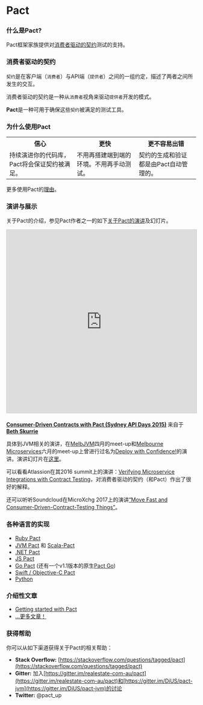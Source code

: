 # Pact

### 什么是Pact?

Pact框架家族提供对[消费者驱动的契约](http://martinfowler.com/articles/consumerDrivenContracts.html)测试的支持。

### 消费者驱动的契约
`契约`是在客户端（`消费者`）与API端（`提供者`）之间的一组约定，描述了两者之间所发生的交互。

消费者驱动的契约是一种从`消费者`视角来驱动`提供者`开发的模式。

**Pact**是一种可用于确保这些`契约`被满足的测试工具。

### 为什么使用Pact

<table>
  <tr>
    <th>信心</th>
    <th>更快</th>
    <th>更不容易出错</th>
  </tr>
  <tr>
    <td>
    持续演进你的代码库，Pact将会保证契约被满足。
    </td>
    <td>
    不用再搭建端到端的环境。不用再手动测试。</td>
    <td>
    契约的生成和验证都是由Pact自动管理的。
    </td>
  </tr>
</table>

更多使用Pact的[理由](faq/convinceme.html)。

### 演讲与展示

关于Pact的介绍，参见Pact作者之一的如下[关于Pact的演讲](http://www.infoq.com/presentations/pact)及幻灯片。
<p style="text-align: center;">
<iframe src="http://www.slideshare.net/slideshow/embed_code/key/f4e6DF51EttgzJ" width="595" height="485" frameborder="0" marginwidth="0" marginheight="0" scrolling="no" style="border:1px solid #CCC; border-width:1px; margin-bottom:5px; max-width: 100%;" allowfullscreen> </iframe> <div style="margin-bottom:5px"> <strong> <a href="http://www.slideshare.net/bethesque/pact-44565612" title="Consumer-Driven Contracts with Pact (Sydney API Days 2015)" target="_blank">Consumer-Driven Contracts with Pact (Sydney API Days 2015)</a> </strong> 来自于 <strong><a target="_blank" href="http://www.slideshare.net/bethesque">Beth Skurrie</a></strong> </div>
</p>

具体到JVM相关的演讲，在[MelbJVM](http://www.meetup.com/en-AU/Melbourne-Java-JVM-Users-Group/)四月的meet-up和[Melbourne Microservices](http://www.meetup.com/en-AU/Melbourne-Microservices/)六月的meet-up上曾进行过名为[Deploy with Confidence!](https://www.youtube.com/watch?v=h-79QmIV824)的演讲。演讲幻灯片在[这里](media/Pact%20-%20Deploy%20with%20Confidence!.pdf)。

可以看看Atlassion在其2016 summit上的演讲：[Verifying Microservice Integrations with Contract Testing](https://www.youtube.com/watch?v=-6x6XBDf9sQ&feature=youtu.be)，对消费者驱动的契约（和Pact）作出了很好的解释。

还可以听听Soundcloud在MicroXchg 2017上的演讲[“Move Fast and Consumer-Driven-Contract-Testing Things”](https://speakerdeck.com/alonpeer/move-fast-and-consumer-driven-contract-test-things)。

### 各种语言的实现
- [Ruby Pact](https://github.com/realestate-com-au/pact)
- [JVM Pact](https://github.com/DiUS/pact-jvm) 和 [Scala-Pact](https://github.com/ITV/scala-pact)
- [.NET Pact](https://github.com/SEEK-Jobs/pact-net)
- [JS Pact](https://github.com/DiUS/pact-consumer-js-dsl)
- [Go Pact](https://github.com/pact-foundation/pact-go) (还有一个v1.1版本的原生[Pact Go](https://github.com/SEEK-Jobs/pact-go))
- [Swift / Objective-C Pact](https://github.com/DiUS/pact-consumer-swift)
- [Python](https://github.com/pact-foundation/pact-python)

### 介绍性文章

* [Getting started with Pact](http://dius.com.au/2016/02/03/microservices-pact/)
* [...更多文章！](https://docs.pact.io/media/blogs_videos_and_articles.html)


### 获得帮助
你可以从如下渠道获得关于Pact的相关帮助：

* **Stack Overflow:**
[https://stackoverflow.com/questions/tagged/pact](https://stackoverflow.com/questions/tagged/pact)
* **Gitter:** 加入[https://gitter.im/realestate-com-au/pact](https://gitter.im/realestate-com-au/pact)和[https://gitter.im/DiUS/pact-jvm](https://gitter.im/DiUS/pact-jvm)的讨论
* **Twitter:** @pact_up

